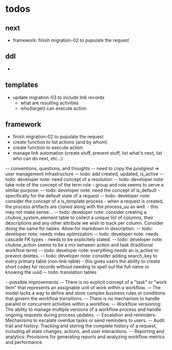 # todos

## next
- framework: finish migration-02 to pupulate the request

## ddl
- 

## templates
- update migration-03 to include link records
    - what are resulting activities
    - who(target) can execute action

## framework
- finish migration-02 to pupulate the request
- create function to list actions (and by whom)
- create function to execute action
- manage link automation (create stuff, prevent stuff, list what's next, list who can do next, etc...)

-- conventions, questions, and thoughts
-- need to copy the postgrest => user management infrastructure
-- todo: add created, updated, is_active
-- todo: developer note: need concept of a resolution
-- todo: developer note: take note of the concept of the term role - group and role seems to serve a similar purpose.
-- todo: developer note: need the concept of is_default - specifically for the default state of a request
-- todo: developer note: consider the concept of a is_template process - when a request is created, the process artifacts are cloned along with the process_uu as well. - this may not make sense...
-- todo: developer note: consider creating a chuboe_system_element table to collect a unique list of columns, their descriptions and any other attribute we wish to track per column. Consider doing the same for tables. Allow for markdown in description.
-- todo: developer note: needs index optimization
-- todo: developer note: needs cascade FK types - needs to be explicitely stated.
-- todo: developer note: chuboe_action seems to be a mix between action and task (traditional workflow term)
-- todo: developer note: everything needs an is_active to prevent deletes.
-- todo: developer note: consider adding search_key to every primary table (non-link-table) - this gives users the ability to create short codes for records without needing to spell out the full name or knowing the uuid
-- todo: translation tables

--possible improvements
-- There is no explicit concept of a "task" or "work item" that represents an assignable unit of work within a workflow.
-- The model lacks a way to define and store complex business rules or conditions that govern the workflow transitions.
-- There is no mechanism to handle parallel or concurrent activities within a workflow.
-- Workflow versioning: The ability to manage multiple versions of a workflow process and handle ongoing requests during process updates.
-- Escalation and reminders: Mechanisms to escalate overdue tasks or send reminders to users.
-- Audit trail and history: Tracking and storing the complete history of a request, including all state changes, actions, and user interactions.
-- Reporting and analytics: Provisions for generating reports and analyzing workflow metrics and performance.

